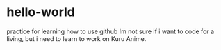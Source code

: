 # hello-world
practice for learning how to use github
Im not sure if i want to code for a living, but i need to learn to work on Kuru Anime. 
